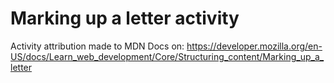 # Marking up a letter activity

Activity attribution made to MDN Docs on: https://developer.mozilla.org/en-US/docs/Learn_web_development/Core/Structuring_content/Marking_up_a_letter
